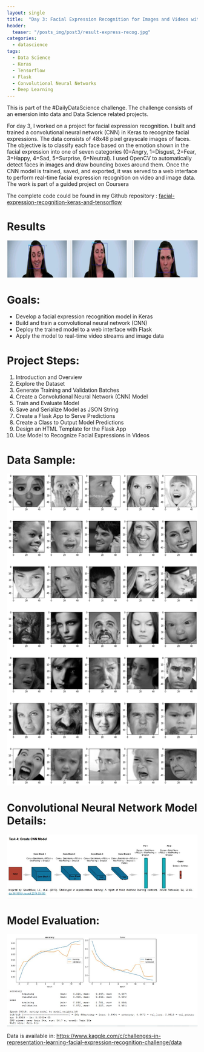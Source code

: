 ```yaml
---
layout: single
title:  "Day 3: Facial Expression Recognition for Images and Videos with Keras"
header:
  teaser: "/posts_img/post3/result-express-recog.jpg"
categories: 
  - datascience
tags:
  - Data Science
  - Keras
  - Tensorflow
  - Flask
  - Convolutional Neural Networks
  - Deep Learning
---
```



This is part of the #DailyDataScience challenge. The challenge consists of an emersion into data and Data Science related projects.

For day 3, I worked on a project for facial expression recognition. I built and trained a convolutional neural network (CNN) in Keras to recognize facial expressions. The data consists of 48x48 pixel grayscale images of faces. The objective is to classify each face based on the emotion shown in the facial expression into one of seven categories (0=Angry, 1=Disgust, 2=Fear, 3=Happy, 4=Sad, 5=Surprise, 6=Neutral). I used OpenCV to automatically detect faces in images and draw bounding boxes around them. Once the CNN model is trained, saved, and exported, it was served to a web interface to perform real-time facial expression recognition on video and image data. The work is part of a guided project on Coursera

The complete code could be found in my Github repository : 
[facial-expression-recognition-keras-and-tensorflow](https://github.com/adelzaitri/facial-expression-recognition-keras-and-tensorflow) 



Results
========

![Results for Facial Expression Recognition](/images/posts_img/post3/result-express-recog.jpg)


Goals:
======
* Develop a facial expression recognition model in Keras
* Build and train a convolutional neural network (CNN)
* Deploy the trained model to a web interface with Flask
* Apply the model to real-time video streams and image data

Project Steps:
======
1. Introduction and Overview
2. Explore the Dataset
3. Generate Training and Validation Batches
4. Create a Convolutional Neural Network (CNN) Model
5. Train and Evaluate Model
6. Save and Serialize Model as JSON String
7. Create a Flask App to Serve Predictions
8. Create a Class to Output Model Predictions
9. Design an HTML Template for the Flask App
10. Use Model to Recognize Facial Expressions in Videos

Data Sample:
=====

![Data Sample](/images/posts_img/post3/facial-express-data-example.png)

Convolutional Neural Network Model Details:
========
![CNN Model](/images/posts_img/post3/cnn.jpg)

Model Evaluation:
====
![accuracy of training and validation](/images/posts_img/post3/training-evaluation.jpg)

Data is available in:
https://www.kaggle.com/c/challenges-in-representation-learning-facial-expression-recognition-challenge/data 